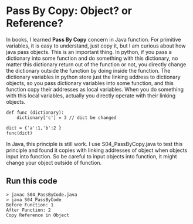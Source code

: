 # Pass By Copy: Object? or Reference?  
In books, I learned **Pass By Copy** concern in Java function. For primitive variables, it is easy to understand, just copy it, but I am curious about how java pass objects. This is an important thing. In python, if you pass a dictionary into some function and do something with this dictionary, no matter this dictionary return out of the function or not, you directly change the dictionary outside the function by doing inside the function. The dictionary variables in python store just the linking address to dictionary objects, so you pass dictionary variables into some function, and this function copy their addresses as local variables. When you do something with this local variables, actually you directly operate with their linking objects.
```{python}
def func (dictionary):
	dictionary['c'] = 3 // dict be changed

dict = {'a':1,'b':2 }
func(dict)
```  
  
In Java, this principle is still work. I use S04_PassByCopy.java to test this principle and found it copies with linking addresses of object when objects input into function. So be careful to input objects into function, it might change your object outside of function.

## Run this code
```{bash}
> javac S04_PassByCode.java
> java S04_PassByCode
Before Function: 1
After Function: 2
Copy Reference in Object
```